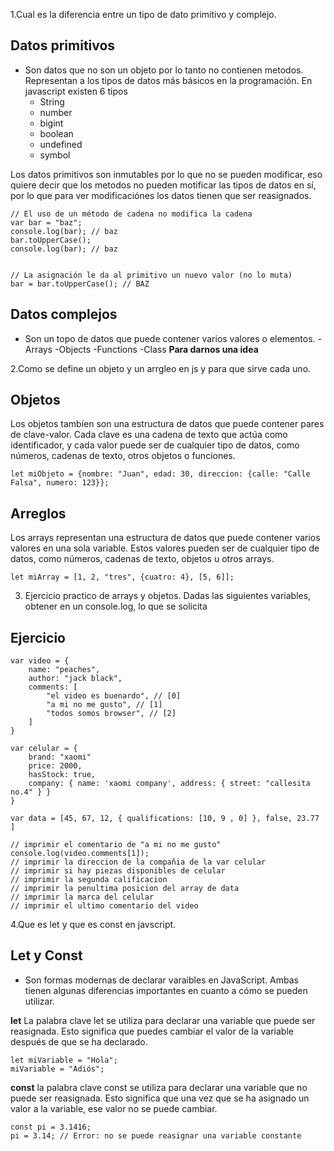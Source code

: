 1.Cual es la diferencia entre un tipo de dato primitivo y complejo.

## Datos primitivos
- Son datos que no son un objeto por lo tanto no contienen metodos. Representan a los tipos de datos más básicos en la programación. En javascript existen 6 tipos
	- String
	- number
	- bigint
	- boolean
	- undefined
	- symbol

Los datos primitivos son inmutables por lo que no se pueden modificar, eso quiere decir que los metodos no pueden motificar las tipos de datos en sí, por lo que 
para ver modificaciónes los datos tienen que ser reasignados.

```
// El uso de un método de cadena no modifica la cadena
var bar = "baz";
console.log(bar); // baz
bar.toUpperCase();
console.log(bar); // baz


// La asignación le da al primitivo un nuevo valor (no lo muta)
bar = bar.toUpperCase(); // BAZ
```
## Datos complejos
- Son un topo de datos que puede contener varios valores o elementos.
	-Arrays
	-Objects
	-Functions
	-Class
**Para darnos una idea**

2.Como se define un objeto y un arrgleo en js y para que sirve cada uno.
## Objetos

Los objetos tambíen son una estructura de datos que puede contener pares de clave-valor. Cada clave es una cadena de texto que actúa como identificador, y 
cada valor puede ser de cualquier tipo de datos, como números, cadenas de texto, otros objetos o funciones.
```
let miObjeto = {nombre: "Juan", edad: 30, direccion: {calle: "Calle Falsa", numero: 123}};
```

## Arreglos

Los arrays representan una estructura de datos que puede contener varios valores en una sola variable. Estos valores pueden ser de cualquier tipo de datos, 
como números, cadenas de texto, objetos u otros arrays.
```
let miArray = [1, 2, "tres", {cuatro: 4}, [5, 6]];
```
3. Ejercicio practico de arrays y objetos. Dadas las siguientes variables, obtener en un console.log, lo
que se solicita
## Ejercicio
```
var video = {
    name: "peaches",
    author: "jack black",
    comments: [
        "el video es buenardo", // [0]
        "a mi no me gusto", // [1]
        "todos somos browser", // [2]
    ]
}

var celular = {
    brand: "xaomi"
    price: 2000,
    hasStock: true,
    company: { name: 'xaomi company', address: { street: "callesita no.4" } }
}

var data = [45, 67, 12, { qualifications: [10, 9 , 0] }, false, 23.77 ]

// imprimir el comentario de "a mi no me gusto"
console.log(video.comments[1]);
// imprimir la direccion de la compañia de la var celular
// imprimir si hay piezas disponibles de celular
// imprimir la segunda calificacion
// imprimir la penultima posicion del array de data
// imprimir la marca del celular
// imprimir el ultimo comentario del video
```

4.Que es let y que es const en javscript.
## Let y Const
- Son formas modernas de declarar varaibles en JavaScript. Ambas tienen algunas diferencias importantes en cuanto a cómo se pueden utilizar.

**let**
La palabra clave let se utiliza para declarar una variable que puede ser reasignada. Esto significa que puedes cambiar el valor de la variable después de que se ha declarado. 
```
let miVariable = "Hola";
miVariable = "Adiós";
```
**const**
la palabra clave const se utiliza para declarar una variable que no puede ser reasignada. Esto significa que una vez que se ha asignado un valor a 
la variable, ese valor no se puede cambiar.
```
const pi = 3.1416;
pi = 3.14; // Error: no se puede reasignar una variable constante

```
